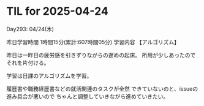 # TIL for 2025-04-24
Day293: 04/24(木)

昨日学習時間 1時間15分(累計:607時間05分)
学習内容 【アルゴリズム】

昨日は一昨日の疲労感を引きずりながらの遅めの起床。
所用が少しあったのでそれを片付ける。

学習は日課のアルゴリズムを学習。

履歴書や職務経歴書などの就活関連のタスクが全然
できていないのと、issueの進み具合が悪いので
ちゃんと調整していきながら進めていきたい。